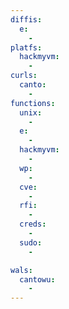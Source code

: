 ```yaml
---
diffis:
  e:
    -
platfs:
  hackmyvm:
    -
curls:
  canto:
    -
functions:
  unix:
    -
  e:
    -
  hackmyvm:
    -
  wp:
    -
  cve:
    -
  rfi:
    -
  creds:
    -
  sudo:
    -

wals:
  cantowu:
    -
---
```

